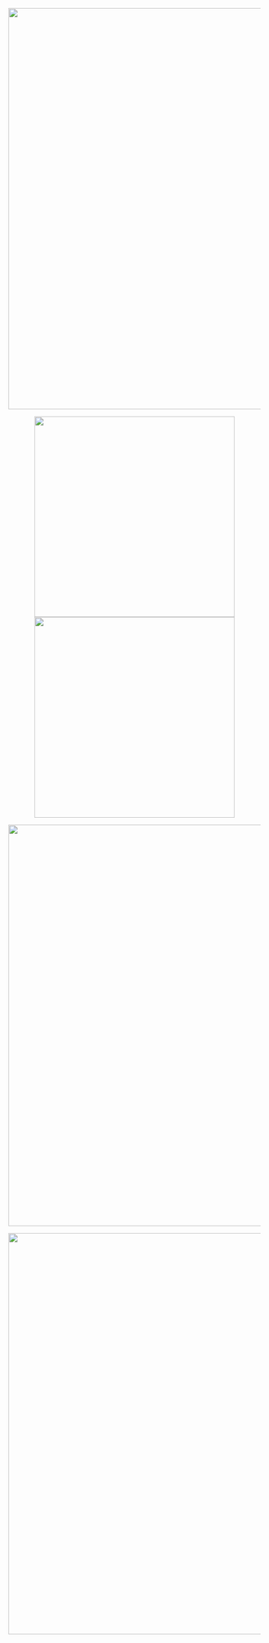 <p align="center">
    <img width="800" src="https://readme-typing-svg.demolab.com?font=LXGW+WenKai+TC&size=22&pause=1000&center=true&vCenter=true&random=false&width=600&lines=Welcome+to+my+GitHub+profile+page!;Welcome To My Github Page!" />
</p>
<p align="center">
    <img width="400" src="https://github-readme-stats.vercel.app/api?username=sindresorhus&theme=transparent&show_icons=true&hide_border=true&show=reviews,discussions_started&hide_title=true&hide=contribs&number_format=long&count_private=true" />
    <!-- https://github.com/DenverCoder1/github-readme-streak-stats -->
    <img width="400" src="https://streak-stats.demolab.com?user=sindresorhus&theme=transparent&hide_border=true" />
</p>
<p align="center">
    <img width="800" src="https://github-readme-activity-graph.vercel.app/graph?username=sindresorhus&theme=github-compact&hide_border=true&area=true&custom_title=Contribution%20Graph" />
</p>
<p align="center">
    <img width="800" src="https://go-skill-icons.vercel.app/api/icons?i=windows,linux,kali,py,c,cs,cpp,java,php,lua,nodejs,html,js,css,react,qt,git,dotnet,latex,matlab,neovim,vscode&titles=true">
</p>
